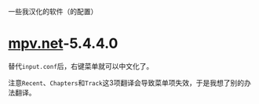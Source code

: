 一些我汉化的软件（的配置）

# [mpv.net](https://github.com/stax76/mpv.net)-5.4.4.0
替代`input.conf`后，右键菜单就可以中文化了。

注意`Recent`、`Chapters`和`Track`这3项翻译会导致菜单项失效，于是我想了别的办法翻译。
